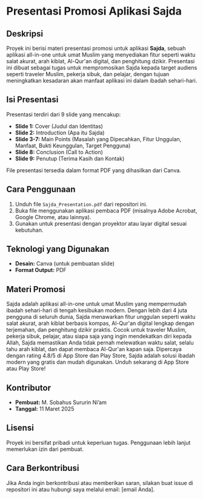# Presentasi Promosi Aplikasi Sajda

## Deskripsi
Proyek ini berisi materi presentasi promosi untuk aplikasi **Sajda**, sebuah aplikasi all-in-one untuk umat Muslim yang menyediakan fitur seperti waktu salat akurat, arah kiblat, Al-Qur'an digital, dan penghitung dzikir. Presentasi ini dibuat sebagai tugas untuk mempromosikan Sajda kepada target audiens seperti traveler Muslim, pekerja sibuk, dan pelajar, dengan tujuan meningkatkan kesadaran akan manfaat aplikasi ini dalam ibadah sehari-hari.

## Isi Presentasi
Presentasi terdiri dari 9 slide yang mencakup:
- **Slide 1:** Cover (Judul dan Identitas)
- **Slide 2:** Introduction (Apa itu Sajda)
- **Slide 3-7:** Main Points (Masalah yang Dipecahkan, Fitur Unggulan, Manfaat, Bukti Keunggulan, Target Pengguna)
- **Slide 8:** Conclusion (Call to Action)
- **Slide 9:** Penutup (Terima Kasih dan Kontak)

File presentasi tersedia dalam format PDF yang dihasilkan dari Canva.

## Cara Penggunaan
1. Unduh file `Sajda_Presentation.pdf` dari repositori ini.
2. Buka file menggunakan aplikasi pembaca PDF (misalnya Adobe Acrobat, Google Chrome, atau lainnya).
3. Gunakan untuk presentasi dengan proyektor atau layar digital sesuai kebutuhan.

## Teknologi yang Digunakan
- **Desain:** Canva (untuk pembuatan slide)
- **Format Output:** PDF

## Materi Promosi
Sajda adalah aplikasi all-in-one untuk umat Muslim yang mempermudah ibadah sehari-hari di tengah kesibukan modern. Dengan lebih dari 4 juta pengguna di seluruh dunia, Sajda menawarkan fitur unggulan seperti waktu salat akurat, arah kiblat berbasis kompas, Al-Qur'an digital lengkap dengan terjemahan, dan penghitung dzikir praktis. Cocok untuk traveler Muslim, pekerja sibuk, pelajar, atau siapa saja yang ingin mendekatkan diri kepada Allah, Sajda memastikan Anda tidak pernah melewatkan waktu salat, selalu tahu arah kiblat, dan dapat membaca Al-Qur'an kapan saja. Dipercaya dengan rating 4.8/5 di App Store dan Play Store, Sajda adalah solusi ibadah modern yang gratis dan mudah digunakan. Unduh sekarang di App Store atau Play Store!

## Kontributor
- **Pembuat:** M. Sobahus Sururin Ni’am  
- **Tanggal:** 11 Maret 2025  

## Lisensi
Proyek ini bersifat pribadi untuk keperluan tugas. Penggunaan lebih lanjut memerlukan izin dari pembuat.

## Cara Berkontribusi
Jika Anda ingin berkontribusi atau memberikan saran, silakan buat issue di repositori ini atau hubungi saya melalui email: [email Anda].
